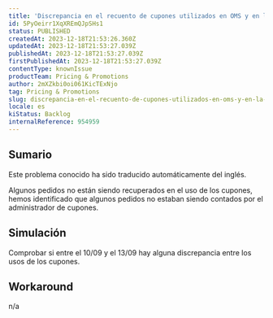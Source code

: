 ```yaml
---
title: 'Discrepancia en el recuento de cupones utilizados en OMS y en la interfaz de usuario de cupones'
id: 5PyOeirr1XqXREmQJpSHs1
status: PUBLISHED
createdAt: 2023-12-18T21:53:26.360Z
updatedAt: 2023-12-18T21:53:27.039Z
publishedAt: 2023-12-18T21:53:27.039Z
firstPublishedAt: 2023-12-18T21:53:27.039Z
contentType: knownIssue
productTeam: Pricing & Promotions
author: 2mXZkbi0oi061KicTExNjo
tag: Pricing & Promotions
slug: discrepancia-en-el-recuento-de-cupones-utilizados-en-oms-y-en-la-interfaz-de-usuario-de-cupones
locale: es
kiStatus: Backlog
internalReference: 954959
---
```


## Sumario

<div class="alert alert-info">
  <p>Este problema conocido ha sido traducido automáticamente del inglés.</p>
</div>


Algunos pedidos no están siendo recuperados en el uso de los cupones, hemos identificado que algunos pedidos no estaban siendo contados por el administrador de cupones.


##

## Simulación


Comprobar si entre el 10/09 y el 13/09 hay alguna discrepancia entre los usos de los cupones.



## Workaround



n/a





